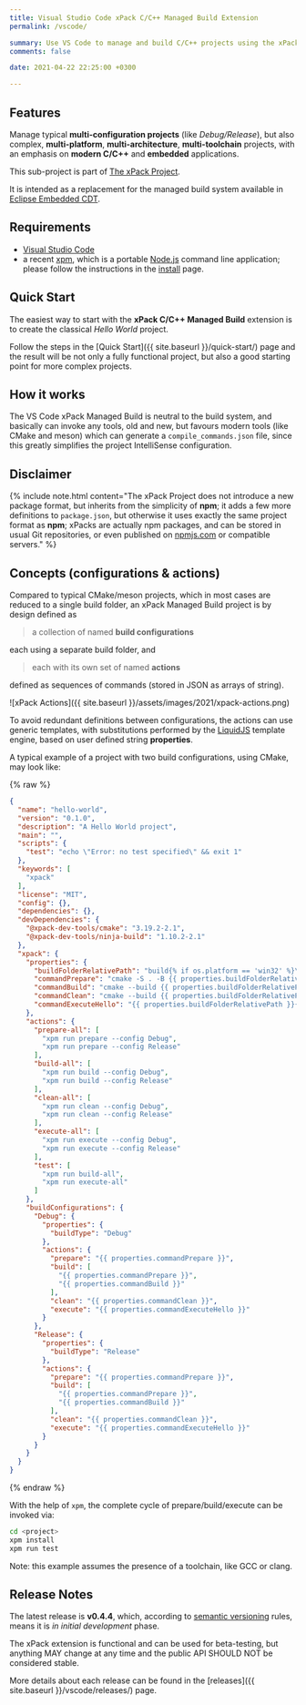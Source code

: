 ```yaml
---
title: Visual Studio Code xPack C/C++ Managed Build Extension
permalink: /vscode/

summary: Use VS Code to manage and build C/C++ projects using the xPack tools.
comments: false

date: 2021-04-22 22:25:00 +0300

---
```


## Features

Manage typical **multi-configuration projects** (like _Debug/Release_), but
also complex, **multi-platform**, **multi-architecture**, **multi-toolchain**
projects, with an emphasis on **modern C/C++** and **embedded** applications.

This sub-project is part of [The xPack Project](https://github.com/xpack).

It is intended as a replacement for the managed build system available
in [Eclipse Embedded CDT](https://projects.eclipse.org/projects/iot.embed-cdt/).

## Requirements

- [Visual Studio Code](https://code.visualstudio.com)
- a recent [xpm](https://xpack.github.io/xpm/),
which is a portable [Node.js](https://nodejs.org/) command line application;
please follow the instructions in the
[install](https://xpack.github.io/install/) page.

## Quick Start

The easiest way to start with the **xPack C/C++ Managed Build** extension
is to create the classical _Hello World_ project.

Follow the steps in the
[Quick Start]({{ site.baseurl }}/quick-start/) page and the result will
be not only a fully functional project,
but also a good starting point for more complex projects.

## How it works

The VS Code xPack Managed Build is neutral to the build system, and basically
can invoke any tools, old and new, but favours modern tools
(like CMake and meson) which can
generate a `compile_commands.json` file, since this
greatly simplifies the project IntelliSense configuration.

## Disclaimer

{% include note.html content="The xPack Project does not
introduce a new package format, but
inherits from the simplicity of **npm**; it adds a few more definitions
to `package.json`, but otherwise it uses exactly the same project
format as **npm**; xPacks are actually npm packages, and can be
stored in usual Git repositories, or even published on
[npmjs.com](https://www.npmjs.com/search?q=xpack)
or compatible servers." %}

## Concepts (configurations & actions)

Compared to typical CMake/meson projects, which in most cases are reduced to
a single build folder, an xPack Managed Build project is
by design defined as

> a collection of named **build configurations**

each using a separate build folder, and

> each with its own set of named **actions**

defined as sequences of commands (stored in JSON as arrays of string).

![xPack Actions]({{ site.baseurl }}/assets/images/2021/xpack-actions.png)


To avoid redundant definitions between configurations,
the actions can use generic templates, with substitutions performed by the
[LiquidJS](https://liquidjs.com) template engine, based on
user defined string **properties**.

A typical example of a project with two build configurations,
using CMake, may look like:

{% raw %}
```json
{
  "name": "hello-world",
  "version": "0.1.0",
  "description": "A Hello World project",
  "main": "",
  "scripts": {
    "test": "echo \"Error: no test specified\" && exit 1"
  },
  "keywords": [
    "xpack"
  ],
  "license": "MIT",
  "config": {},
  "dependencies": {},
  "devDependencies": {
    "@xpack-dev-tools/cmake": "3.19.2-2.1",
    "@xpack-dev-tools/ninja-build": "1.10.2-2.1"
  },
  "xpack": {
    "properties": {
      "buildFolderRelativePath": "build{% if os.platform == 'win32' %}\\{% else %}/{% endif %}{{ configuration.name | downcase }}",
      "commandPrepare": "cmake -S . -B {{ properties.buildFolderRelativePath }} -G Ninja -D CMAKE_BUILD_TYPE={{ properties.buildType }} -D CMAKE_EXPORT_COMPILE_COMMANDS=ON",
      "commandBuild": "cmake --build {{ properties.buildFolderRelativePath }}",
      "commandClean": "cmake --build {{ properties.buildFolderRelativePath }} --target clean",
      "commandExecuteHello": "{{ properties.buildFolderRelativePath }}{% if os.platform == 'win32' %}\\{% else %}/{% endif %}hello-world"
    },
    "actions": {
      "prepare-all": [
        "xpm run prepare --config Debug",
        "xpm run prepare --config Release"
      ],
      "build-all": [
        "xpm run build --config Debug",
        "xpm run build --config Release"
      ],
      "clean-all": [
        "xpm run clean --config Debug",
        "xpm run clean --config Release"
      ],
      "execute-all": [
        "xpm run execute --config Debug",
        "xpm run execute --config Release"
      ],
      "test": [
        "xpm run build-all",
        "xpm run execute-all"
      ]    
    },
    "buildConfigurations": {
      "Debug": {
        "properties": {
          "buildType": "Debug"
        },
        "actions": {
          "prepare": "{{ properties.commandPrepare }}",
          "build": [
            "{{ properties.commandPrepare }}",
            "{{ properties.commandBuild }}"
          ],
          "clean": "{{ properties.commandClean }}",
          "execute": "{{ properties.commandExecuteHello }}"
        }
      },
      "Release": {
        "properties": {
          "buildType": "Release"
        },
        "actions": {
          "prepare": "{{ properties.commandPrepare }}",
          "build": [
            "{{ properties.commandPrepare }}",
            "{{ properties.commandBuild }}"
          ],
          "clean": "{{ properties.commandClean }}",
          "execute": "{{ properties.commandExecuteHello }}"
        }
      }
    }
  }
}
```
{% endraw %}

With the help of `xpm`, the complete cycle of prepare/build/execute
can be invoked via:

```bash
cd <project>
xpm install
xpm run test
```

Note: this example assumes the presence of a toolchain, like GCC or clang.

## Release Notes

The latest release is **v0.4.4**, which,
according to [semantic versioning](https://semver.org) rules,
means it is _in initial development_ phase.

The xPack extension is functional and can be used for beta-testing, 
but anything MAY
change at any time and the public API SHOULD NOT be considered stable.

More details about each release can be found in the
[releases]({{ site.baseurl }}/vscode/releases/) page.
